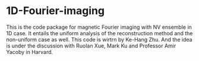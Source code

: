 # 1D-Fourier-imaging
This is the code package for magnetic Fourier imaging with NV ensemble in 1D case. It entails the uniform analysis of the reconstruction method and the non-uniform case as well. This code is wirtrn by Ke-Hang Zhu. And the idea is under the discussion with Ruolan Xue, Mark Ku and Professor Amir Yacoby in Harvard.
